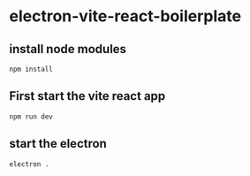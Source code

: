# electron-vite-react-boilerplate

## install node modules
```npm install```

## First start the vite react app
```npm run dev```

## start the electron 
```electron .```
